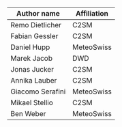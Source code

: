 | Author name             | Affiliation                                         |
| ----------------------- | --------------------------------------------------- |
| Remo Dietlicher         | C2SM                                                |
| Fabian Gessler          | C2SM                                                |
| Daniel Hupp             | MeteoSwiss                                          |
| Marek Jacob             | DWD                                                 |
| Jonas Jucker            | C2SM                                                |
| Annika Lauber           | C2SM                                                |
| Giacomo Serafini        | MeteoSwiss                                          |
| Mikael Stellio          | C2SM                                                |
| Ben Weber               | MeteoSwiss                                          |
